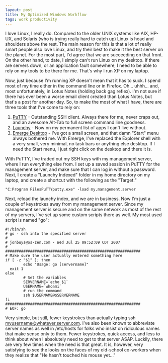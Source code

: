 ```yaml
--- 
layout: post
title: My Optimized Windows Workflow
tags: work productivity
---
```


I love Linux, I really do. Compared to the older UNIX systems like AIX, HP-UX, and Solaris (who is trying really hard to catch up) Linux is head and shoulders above the rest. The main reason for this is that a lot of really smart people also love Linux, and try their best to make it the best server on the planet. For the most part, I'd agree that we are succeeding on that front. On the other hand, to date, I simply can't run Linux on my desktop. If there are servers down, or an application fault somewhere, I need to be able to rely on my tools to be there for me. That's why I run XP on my laptop.

Now, just because I'm running XP doesn't mean that it has to suck. I spend most of my time either in the command line or in Firefox. Oh... uhhh... and, most unfortunately, in Lotus Notes (holding back gag reflex). I'm not sure if there has ever been a worse email client created than Lotus Notes, but that's a post for another day. So, to make the most of what I have, there are three tools that I've come to rely on:

1. [PuTTY][1] - Outstanding SSH client. Always there for me, never craps out, and an awesome Alt-Tab to full screen command line goodness.
2. [Launchy][2] - Now on my permanent list of apps I can't live without.
3. [Emerge Desktop][3] - I've got a small screen, and that damn "Start" menu always bothered me. With Emerge, I've replaced the Explorer shell with a very small, very minimal, no task bars or anything else desktop. If I need the Start menu, I just right click on the desktop and there it is.

With PuTTY, I've traded out my SSH keys with my management server, where I run everything else from. I set up a saved session in PuTTY for the management server, and make sure that I can log in without a password. Next, I create a "Launchy Indexed" folder in my home directory on my laptop, and create a shortcut with the following as the "Target:"

    "C:Program FilesPuTTYputty.exe" -load my.management.server

Next, reload the launchy index, and we are in business. Now I'm just a couple of keystrokes away from my management server. Since my management server is secure and on the same network as most of the rest of my servers, I've set up some custom scripts there as well. My most used script is named "go":

    #!/bin/sh
    # go - ssh into the specified server
    #
    # jonbuys@os-zen.com - Wed Jul 25 09:52:09 CDT 2007
    #
    ############################################################
    # Make sure the user actually entered something here
    if [ -z "$1" ]; then
            echo "Usage: go [servername]"
      exit 1
    else
            # Set the variables
            SERVERNAME=`echo $1`
            USERNAME=`whoami`
            # run the command
            ssh $USERNAME@$SERVERNAME
    fi
    ############################################################
    # EOF: go

Very simple, but still, fewer keystrokes than actually typing ssh myusername@whatever.server.com. I've also been known to abbreviate server names as well in /etc/hosts for folks who insist on ridiculous names that make sense only to them. Fewer keystrokes, quick access, and less to think about when I absolutely need to get to that server ASAP. Luckily, there are very few times when the need is that great. It is, however, very satisfying to see the looks on the faces of my old-school co-workers when they realize that "He hasn't touched his mouse yet..."

[1]: http://www.chiark.greenend.org.uk/~sgtatham/putty/
[2]: http://www.launchy.net/
[3]: http://emergedesktop.org/


